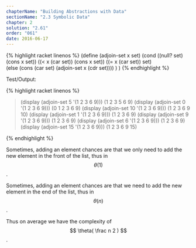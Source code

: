 ```yaml
---
chapterName: "Building Abstractions with Data"
sectionName: "2.3 Symbolic Data"
chapter: 2
solution: "2.61"
order: "061"
date: 2016-06-17
---
```


{% highlight racket linenos %}
(define (adjoin-set x set)
  (cond ((null? set) (cons x set))
        ((< x (car set)) (cons x set))
        ((= x (car set)) set)        
        (else (cons (car set) (adjoin-set x (cdr set))))
  )
)
{% endhighlight %}

Test/Output:

{% highlight racket linenos %}
> (display (adjoin-set 5 '(1 2 3 6 9)))
(1 2 3 5 6 9)
> (display (adjoin-set 0 '(1 2 3 6 9)))
(0 1 2 3 6 9)
> (display (adjoin-set 10 '(1 2 3 6 9)))
(1 2 3 6 9 10)
> (display (adjoin-set 1 '(1 2 3 6 9)))
(1 2 3 6 9)
> (display (adjoin-set 9 '(1 2 3 6 9)))
(1 2 3 6 9)
> (display (adjoin-set 6 '(1 2 3 6 9)))
(1 2 3 6 9)
> (display (adjoin-set 15 '(1 2 3 6 9)))
(1 2 3 6 9 15)
> 
{% endhighlight %}

Sometimes, adding an element chances are that we only need to add the new element in the front of the list, thus in $$ \theta(1) $$.

Sometimes, adding an element chances are that we need to add the new element in the end of the list, thus in $$ \theta(n) $$.

Thus on average we have the complexity of $$ \theta( \frac n 2 ) $$.